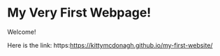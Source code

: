 # My Very First Webpage!

Welcome!

Here is the link: https:https://kittymcdonagh.github.io/my-first-website/

